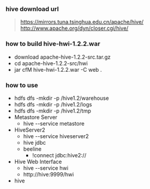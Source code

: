 ### hive download url
> https://mirrors.tuna.tsinghua.edu.cn/apache/hive/
> http://www.apache.org/dyn/closer.cgi/hive/

### how to build hive-hwi-1.2.2.war
  + download apache-hive-1.2.2-src.tar.gz
  + cd apache-hive-1.2.2-src/hwi
  + jar cfM hive-hwi-1.2.2.war -C web .

### how to use
  + hdfs dfs -mkdir -p /hive1.2/warehouse
  + hdfs dfs -mkdir -p /hive1.2/logs
  + hdfs dfs -mkdir -p /hive1.2/tmp
  + Metastore Server
    + hive --service metastore
  + HiveServer2
    + hive --service hiveserver2
    + hive jdbc
    + beeline
      + !connect jdbc:hive2://
  + Hive Web Interface
    + hive --service hwi
    + http://hive:9999/hwi
  + hive
